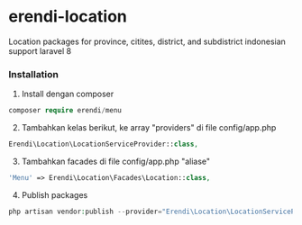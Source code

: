 # erendi-location
Location packages for province, citites, district, and subdistrict indonesian support laravel 8
### Installation

1. Install dengan composer

```php
composer require erendi/menu
```
2. Tambahkan kelas berikut, ke array "providers" di file config/app.php

```php
Erendi\Location\LocationServiceProvider::class,
```

3. Tambahkan facades di file config/app.php "aliase"

```php
'Menu' => Erendi\Location\Facades\Location::class,
```

4. Publish packages

```php
php artisan vendor:publish --provider="Erendi\Location\LocationServiceProvider"
```
